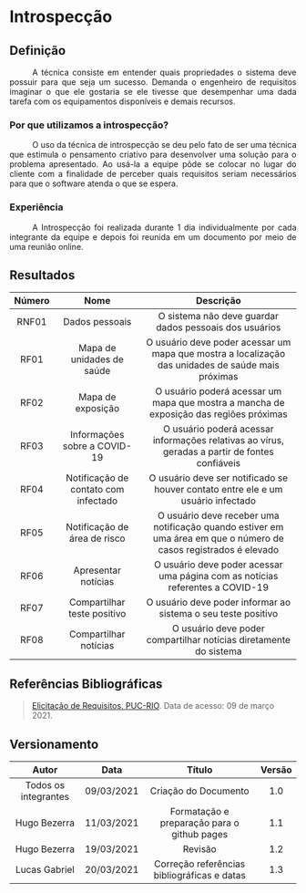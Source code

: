 # Introspecção
## Definição

<div style="text-indent: 40px; text-align: justify"/>
A técnica consiste em entender quais propriedades o sistema deve possuir para que seja um sucesso. Demanda o engenheiro de requisitos imaginar o que ele gostaria se ele tivesse que desempenhar uma dada tarefa com os equipamentos disponíveis e demais recursos.
</div>

### Por que utilizamos a introspecção?
<div style="text-indent: 40px; text-align: justify"/>
O uso da técnica de introspecção se deu pelo fato de ser uma técnica que estimula o pensamento criativo para desenvolver uma solução para o problema apresentado. Ao usá-la a equipe pôde se colocar no lugar do cliente com a finalidade de perceber quais requisitos seriam necessários para que o software atenda o que se espera.
</div>

### Experiência
<div style="text-indent: 40px; text-align: justify"/>
A Introspecção foi realizada durante 1 dia individualmente por cada integrante da equipe e depois foi reunida em um documento por meio de uma reunião online.
</div>

## Resultados

|Número|Nome|Descrição|
|:--:|:--:|:--:|
|RNF01|Dados pessoais|O sistema não deve guardar dados pessoais dos usuários
|RF01|Mapa de unidades de saúde|O usuário deve poder acessar um mapa que mostra a localização das unidades de saúde mais próximas
|RF02|Mapa de exposição|O usuário poderá acessar um mapa que mostra a mancha de exposição das regiões próximas
|RF03|Informações sobre a COVID-19|O usuário poderá acessar informações relativas ao vírus, geradas a partir de fontes confiáveis
|RF04|Notificação de contato com infectado|O usuário deve ser notificado se houver contato entre ele e um usuário infectado
|RF05|Notificação de área de risco|O usuário deve receber uma notificação quando estiver em uma área em que o número de casos registrados é elevado
|RF06|Apresentar notícias|O usuário deve poder acessar uma página com as notícias referentes a COVID-19
|RF07|Compartilhar teste positivo|O usuário deve poder informar ao sistema o seu teste positivo 
|RF08|Compartilhar notícias|O usuário deve poder compartilhar notícias diretamente do sistema 

## Referências Bibliográficas

> [Elicitação de Requisitos. PUC-RIO](http://www2.dbd.puc-rio.br/pergamum/tesesabertas/0521479_08_cap_02.pdf). Data de acesso: 09 de março 2021.

## Versionamento

| Autor     | Data       | Título     | Versão     |
| :--------:| :--------: | :--------: | :--------: |
| Todos os integrantes | 09/03/2021     | Criação do Documento | 1.0 |
| Hugo Bezerra| 11/03/2021     | Formatação e preparação para o github pages | 1.1 |
| Hugo Bezerra| 19/03/2021     | Revisão | 1.2 |
| Lucas Gabriel | 20/03/2021     | Correção referências bibliográficas e datas | 1.3 |